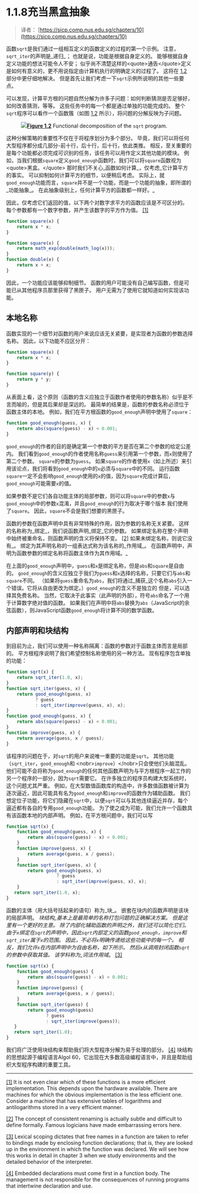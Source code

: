# 1.1.8充当黑盒抽象

> 译者： [https://sicp.comp.nus.edu.sg/chapters/10](https://sicp.comp.nus.edu.sg/chapters/10)

函数`sqrt`是我们通过一组相互定义的函数定义的过程的第一个示例。 注意，`sqrt_iter`的声明是_递归_； 也就是说，功能是根据自身定义的。 能够根据自身定义功能的想法可能令人不安； 似乎尚不清楚这样的&lt;quote&gt;通告&lt;/quote&gt;定义是如何有意义的，更不用说指定由计算机执行的明确定义的过程了。 这将在 [1.2](11) 部分中更仔细地解决。 但是首先让我们考虑一下`sqrt`示例所说明的其他一些要点。

可以发现，计算平方根的问题自然分解为许多子问题：如何判断猜测是否足够好，如何改善猜测，等等。 这些任务中的每一个都是通过单独的功能完成的。 整个`sqrt`程序可以看作一个函数簇（如图 [1.2](10#fig_1.2) 所示），将问题的分解反映为子问题。

 <split><figure>![](../Images/43b7fd7493c947f1ade4af21eabae357.jpg)**[Figure 1.2](10#fig_1.2)** Functional decomposition of the `sqrt` program.</figure></split> 

这种分解策略的重要性不仅在于将程序划分为多个部分。 毕竟，我们可以将任何大型程序都分成几部分-前十行，后十行，后十行，依此类推。 相反，至关重要的是每个功能都必须完成可识别的任务，该任务可以用作定义其他功能的模块。 例如，当我们根据`square`定义`good_enough`函数时，我们可以将`square`函数视为&lt;quote&gt;黑盒。&lt;/quote&gt; 那时我们不关心_函数如何计算_，仅考虑_它计算平方的事实。 可以抑制如何计算平方的细节，以便稍后考虑。 实际上，就`good_enough`功能而言，`square`并不是一个功能，而是一个功能的抽象，即所谓的_功能抽象_。 在此抽象级别上，任何计算平方的函数都一样好。_

因此，仅考虑它们返回的值，以下两个对数字求平方的函数应该是不可区分的。 每个参数都有一个数字参数，并产生该数字的平方作为值。 [[1]](10#footnote-1)

```js
function square(x) {
    return x * x;
}
```

```js
function square(x) {
    return math_exp(double(math_log(x)));
}
function double(x) {
    return x + x;
}
```

因此，一个功能应该能够抑制细节。 函数的用户可能没有自己编写函数，但是可能已从其他程序员那里获得了黑匣子。 用户无需为了使用它就知道如何实现该功能。

## 本地名称

函数实现的一个细节对函数的用户来说应该无关紧要，是实现者为函数的参数选择名称。 因此，以下功能不应区分开：

```js
function square(x) {
    return x * x;
}
```

```js
function square(y) {
    return y * y;
}
```

从表面上看，这个原则（函数的含义应独立于函数作者使用的参数名称）似乎是不言而喻的，但是其后果却是深远的。 最简单的结果是，函数的参数名称必须位于函数主体的本地。 例如，我们在平方根函数的`good_enough`声明中使用了`square`：

```js
function good_enough(guess, x) {
    return abs(square(guess) - x) < 0.001;
}
```

`good_enough`的作者的目的是确定第一个参数的平方是否在第二个参数的给定公差内。 我们看到`good_enough`的作者使用名称`guess`来引用第一个参数，而`x`则使用了第二个参数。 `square`的参数为`guess`。 如果`square`的作者使用`x`（如上所述）来引用该论点，我们将看到`good_enough`中的`x`必须与`square`中的不同。 运行函数`square`一定不会影响`good_enough`使用的`x`的值，因为`square`完成计算后，`good_enough`可能需要`x`的值。

如果参数不是它们各自功能主体的局部参数，则可以将`square`中的参数`x`与`good_enough`中的参数`x`混淆，并且`good_enough`的行为取决于哪个版本 我们使用了`square`。 因此，`square`不会是我们想要的黑匣子。

函数的参数在函数声明中具有非常特殊的作用，因为参数的名称无关紧要。 这样的名称称为_绑定_，我们说函数声明_绑定_它的参数。 如果绑定名称在整个声明中始终被重命名，则函数声明的含义将保持不变。 [[2]](10#footnote-2) 如果未绑定名称，则说它没有_。 绑定为其声明名称的一组表达式称为该名称的_作用域_。 在函数声明中，声明为函数参数的绑定名称将函数主体作为其作用域。_

 <split>在上面的`good_enough`声明中，`guess`和`x`是绑定名称，但是`abs`和`square`是自由的。 `good_enough`的含义应独立于我们为`guess`和`x`选择的名称，只要它们与`abs`和`square`不同。 （如果将`guess`重命名为`abs`，我们将通过_捕获_这个名称`abs`引入一个错误。它将从自由更改为绑定。）`good_enough`的含义不是独立的 但是，可以选择其免费名称。 当然，它取决于此事实（此声明的外部），符号`abs`命名了一个用于计算数字绝对值的函数。 如果我们在声明中将`abs`替换为`abs`（JavaScript的余弦函数），则JavaScript函数`good_enough`将计算不同的数学函数。</split> 

## 内部声明和块结构

到目前为止，我们可以使用一种名称隔离：函数的参数对于函数主体而言是局部的。 平方根程序说明了我们希望控制名称使用的另一种方法。 现有程序包含单独的功能：

```js
function sqrt(x) {
    return sqrt_iter(1.0, x);
}
function sqrt_iter(guess, x) {
    return good_enough(guess, x)
           ? guess
           : sqrt_iter(improve(guess, x), x);
}
function good_enough(guess, x) {
    return abs(square(guess) - x) < 0.001;
}
function improve(guess, x) {
    return average(guess, x / guess);
}
```

该程序的问题在于，对`sqrt`的用户来说唯一重要的功能是`sqrt`。 其他功能（`sqrt_iter`，`good_enough`和 &lt;nobr&gt;`improve`）&lt;/nobr&gt;只会使他们头脑混乱。 他们可能不会将称为`good_enough`的任何其他函数声明为与平方根程序一起工作的另一个程序的一部分，因为`sqrt`需要它。 在许多独立的程序员构建大型系统时，这个问题尤其严重。 例如，在大型数值函数库的构造中，许多数值函数被计算为逐次逼近，因此可能具有名为`good_enough`和`improve`的函数作为辅助函数。 我们想定位子功能，将它们隐藏在`sqrt`中，以便`sqrt`可以与其他连续逼近并存，每个逼近都有各自的专用`good_enough`功能。 为了使之成为可能，我们允许一个函数具有该函数本地的内部声明。 例如，在平方根问题中，我们可以写

```js
function sqrt(x) {
    function good_enough(guess, x) {
        return abs(square(guess) - x) < 0.001;
    }
    function improve(guess, x) {
        return average(guess, x / guess);
    }
    function sqrt_iter(guess, x) {
        return good_enough(guess, x) 
                   ? guess
                   : sqrt_iter(improve(guess, x), x);
    }
   return sqrt_iter(1.0, x);
}
```

函数的主体（用大括号括起来的语句）称为_块_。 嵌套在块内的函数声明是该块的局部声明。 _块结构_基本上是最简单的名称打包问题的正确解决方案。 但是这里有一个更好的主意。 除了内部化辅助函数的声明之外，我们还可以简化它们。 由于`x`绑定在`sqrt`的声明中，因此`sqrt`内部定义的函数`good_enough`，`improve`和`sqrt_iter`属于`x`的范围。 因此，不必将`x`明确传递给这些功能中的每一个。 相反，我们允许`x`在内部声明中为自由名称，如下所示。 然后`x`从调用封闭函数`sqrt`的参数中获取其值。 该学科称为_词法作用域_。 [[3]](10#footnote-3)

```js
function sqrt(x) {
    function good_enough(guess) {
        return abs(square(guess) - x) < 0.001;
    }
    function improve(guess) {
        return average(guess, x / guess);
    }
    function sqrt_iter(guess) {
        return good_enough(guess)
               ? guess
               : sqrt_iter(improve(guess));
   }
   return sqrt_iter(1.0);
}
```

我们将广泛使用块结构来帮助我们将大型程序分解为易于处理的部分。 [[4]](10#footnote-4) 块结构的思想起源于编程语言Algol 60，它出现在大多数高级编程语言中，并且是帮助组织大型程序构建的重要工具。

* * *

[[1]](10#footnote-link-1) It is not even clear which of these functions is a more efficient implementation. This depends upon the hardware available. There are machines for which the <quote>obvious</quote> implementation is the less efficient one. Consider a machine that has extensive tables of logarithms and antilogarithms stored in a very efficient manner.

[[2]](10#footnote-link-2) The concept of consistent renaming is actually subtle and difficult to define formally. Famous logicians have made embarrassing errors here.

[[3]](10#footnote-link-3) Lexical scoping dictates that free names in a function are taken to refer to bindings made by enclosing function declarations; that is, they are looked up in the environment in which the function was declared. We will see how this works in detail in chapter 3 when we study environments and the detailed behavior of the interpreter.

[[4]](10#footnote-link-4) Embedded declarations must come first in a function body. The management is not responsible for the consequences of running programs that intertwine declaration and use.

